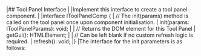 <framework-specific-section frameworks="javascript">
|## Tool Panel Interface
|
|Implement this interface to create a tool panel component.
|
</framework-specific-section>

<framework-specific-section frameworks="javascript">
<snippet transform={false} language="ts">
|interface IToolPanelComp {
|    // The init(params) method is called on the tool panel once upon component initialisation.
|    init(params: IToolPanelParams): void;
|
|    // Returns the DOM element for this Tool Panel
|    getGui(): HTMLElement;
|
|    // Can be left blank if no custom refresh logic is required.
|    refresh(): void;
|}
</snippet>
</framework-specific-section>

<framework-specific-section frameworks="javascript">
|The interface for the init parameters is as follows:
</framework-specific-section>



